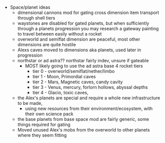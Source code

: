 
 - Space/planet ideas
	- dimensional cannons mod for gating cross dimension item transport through shell tiers
	- waystones are disabled for gated planets, but when sufficiently through a planets progression
	    you may research a gateway painting to travel between easily without a rocket
	- overworld and semiflat dimension are peaceful, most other dimensions are quite hostile
	- Alexs caves moved to dimensions aka planets, used later in progression
	- northstar or ad astra?? northstar fairly indev, unsure if gateable
	    - MOST likely going to use the ad astra base 4 rocket tiers
			- tier 0 - overworld/semiflat/nether/limbo
			- tier 1 - Moon, Primordial caves
			- tier 2 - Mars, Magnetic caves, candy cavity
			- tier 3 - Venus, mercury, forlorn hollows, abyssal depths
			- tier 4 - Glacio, toxic caves, 
	- the Alex's planets are special and require a whole new infrastructure to be made,
		- using new resources from their environment/ecosystem, with their own science pack
	- the base planets from base space mod are fairly generic, some things required for gating
	- Moved unused Alex's mobs from the overworld to other planets where they seem fitting
